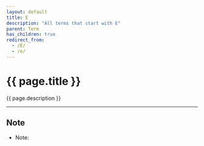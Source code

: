 ```yaml
---
layout: default
title: E
description: "All terms that start with E"
parent: Term
has_children: true
redirect_from:
  - /E/
  - /e/
---
```

# {{ page.title }}
{{ page.description }}

* * * 

## Note
- Note: